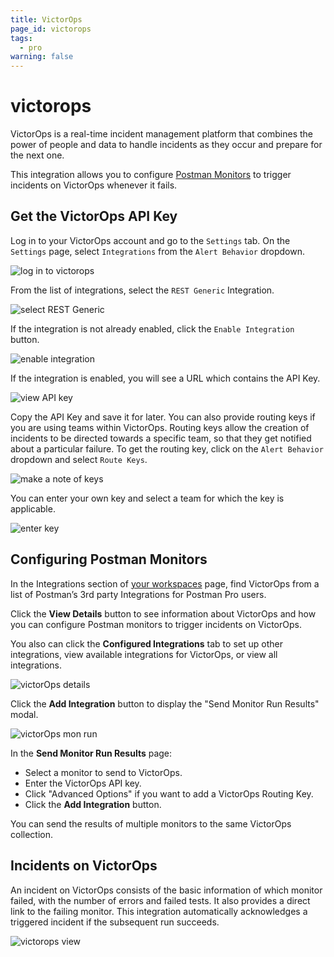 ```yaml
---
title: VictorOps
page_id: victorops
tags:
  - pro
warning: false
---
```


# victorops

VictorOps is a real-time incident management platform that combines the power of people and data to handle incidents as they occur and prepare for the next one.

This integration allows you to configure [Postman Monitors](/postman/monitors/intro_monitors.md) to trigger incidents on VictorOps whenever it fails.

## Get the VictorOps API Key

Log in to your VictorOps account and go to the `Settings` tab. On the `Settings` page, select `Integrations` from the `Alert Behavior` dropdown.

![log in to victorops](https://s3.amazonaws.com/postman-static-getpostman-com/postman-docs/58842896.png)

From the list of integrations, select the `REST Generic` Integration.

![select REST Generic](https://s3.amazonaws.com/postman-static-getpostman-com/postman-docs/58843113.png)

If the integration is not already enabled, click the `Enable Integration` button.

![enable integration](https://s3.amazonaws.com/postman-static-getpostman-com/postman-docs/58843154.png)

If the integration is enabled, you will see a URL which contains the API Key.

![view API key](https://s3.amazonaws.com/postman-static-getpostman-com/postman-docs/58843264.png)

Copy the API Key and save it for later. You can also provide routing keys if you are using teams within VictorOps. Routing keys allow the creation of incidents to be directed towards a specific team, so that they get notified about a particular failure. To get the routing key, click on the `Alert Behavior` dropdown and select `Route Keys`.

![make a note of keys](https://s3.amazonaws.com/postman-static-getpostman-com/postman-docs/58842580.png)

You can enter your own key and select a team for which the key is applicable.

![enter key](https://s3.amazonaws.com/postman-static-getpostman-com/postman-docs/58842547.png)

## Configuring Postman Monitors

In the Integrations section of [your workspaces](https://go.postman.co/workspaces) page, find VictorOps from a list of Postman’s 3rd party Integrations for Postman Pro users.

Click the **View Details** button to see information about VictorOps and how you can configure Postman monitors to trigger incidents on VictorOps.

You also can click the **Configured Integrations** tab to set up other integrations, view available integrations for VictorOps, or view all integrations.

![victorOps details](https://s3.amazonaws.com/postman-static-getpostman-com/postman-docs/WS-victorOps-details-page.png)

Click the **Add Integration** button to display the "Send Monitor Run Results" modal.

![victorOps mon run](https://s3.amazonaws.com/postman-static-getpostman-com/postman-docs/WS-victorOps-mon-run.png)

In the **Send Monitor Run Results** page:

* Select a monitor to send to VictorOps.
* Enter the VictorOps API key.
* Click "Advanced Options" if you want to add a VictorOps Routing Key.
* Click the **Add Integration** button.

You can send the results of multiple monitors to the same VictorOps collection.

## Incidents on VictorOps

An incident on VictorOps consists of the basic information of which monitor failed, with the number of errors and failed tests. It also provides a direct link to the failing monitor. This integration automatically acknowledges a triggered incident if the subsequent run succeeds.

![victorops view](https://s3.amazonaws.com/postman-static-getpostman-com/postman-docs/58843343.png)

